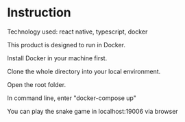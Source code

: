 # Instruction

Technology used: react native, typescript, docker

This product is designed to run in Docker.

Install Docker in your machine first.

Clone the whole directory into your local environment.

Open the root folder.

In command line, enter "docker-compose up"

You can play the snake game in localhost:19006 via browser
